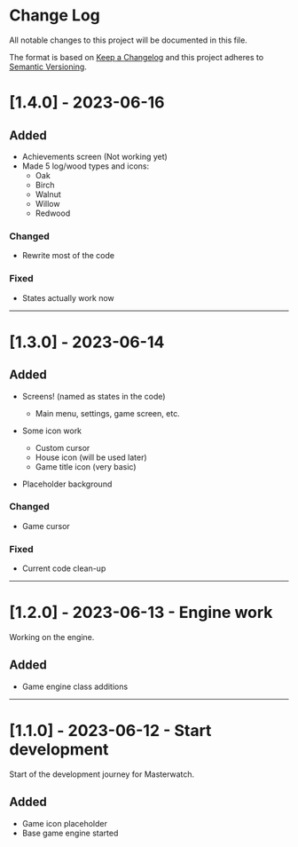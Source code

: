 
# Change Log
All notable changes to this project will be documented in this file.
 
The format is based on [Keep a Changelog](http://keepachangelog.com/)
and this project adheres to [Semantic Versioning](http://semver.org/).



 # [1.4.0] - 2023-06-16
 
## Added
* Achievements screen (Not working yet)
* Made 5 log/wood types and icons:
    * Oak
    * Birch
    * Walnut
    * Willow
    * Redwood

### Changed
* Rewrite most of the code

### Fixed

* States actually work now

***

 # [1.3.0] - 2023-06-14
 
## Added
* Screens! (named as states in the code)
    * Main menu, settings, game screen, etc.

* Some icon work
    * Custom cursor
    * House icon (will be used later)
    * Game title icon (very basic)

* Placeholder background
### Changed
* Game cursor

### Fixed
* Current code clean-up

***
 
 # [1.2.0] - 2023-06-13 - Engine work
Working on the engine.
## Added
* Game engine class additions
    

 ***

 # [1.1.0] - 2023-06-12 - Start development
Start of the development journey for Masterwatch.
## Added
* Game icon placeholder
* Base game engine started